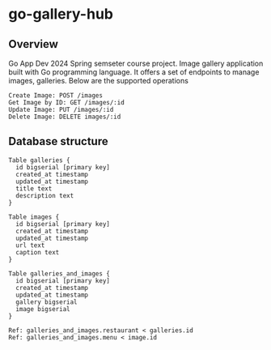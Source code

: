 # go-gallery-hub

## Overview
Go App Dev 2024 Spring semseter course project. Image gallery application built with Go programming language.
It offers a set of endpoints to manage images, galleries. Below are the supported operations

```
Create Image: POST /images
Get Image by ID: GET /images/:id
Update Image: PUT /images/:id
Delete Image: DELETE images/:id
```

## Database structure

```
Table galleries {
  id bigserial [primary key]
  created_at timestamp
  updated_at timestamp
  title text
  description text
}

Table images {
  id bigserial [primary key]
  created_at timestamp
  updated_at timestamp
  url text
  caption text
}

Table galleries_and_images {
  id bigserial [primary key]
  created_at timestamp
  updated_at timestamp
  gallery bigserial
  image bigserial
}

Ref: galleries_and_images.restaurant < galleries.id
Ref: galleries_and_images.menu < image.id
```

